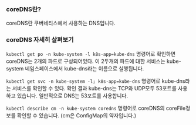 ### coreDNS란? 

coreDNS란 쿠버네티스에서 사용하는 DNS입니다. 

### coreDNS 자세히 살펴보기
`kubectl get po -n kube-system -l k8s-app=kube-dns` 명령어로 확인하면  coreDNS는 2개의 파드로 구성되어있다.
이 2두개의 파드에 대한 서비스는 kube-system 네임스페이스에서 kube-dns라는 이름으로 실행됩니다.

`kubectl get svc -n kube-system -l; k8s-app=kube-dns` 명령어로 kube-dns라는 서비스를 확인할 수 있다.
확인 결과 kube-dns는 TCP와 UDP모두 53포트를 사용하고 있습니다. 일반적으로 DNS는 53포트를 사용합니다.

`kubectl describe cm -n kube-system coredns` 명령어로 coreDNS의 coreFile정보를 확인할 수 있습니다.
(cm은 ConfigMap의 약자입니다.)